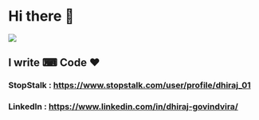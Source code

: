 # Hi there 👋

<img src="https://img.icons8.com/cute-clipart/64/000000/instagram-new.png"/>

## I write ⌨ Code ♥
###    StopStalk : https://www.stopstalk.com/user/profile/dhiraj_01
    
###    Linkedln : https://www.linkedin.com/in/dhiraj-govindvira/

<!--
**Dhiraj-01/Dhiraj-01** is a ✨ _special_ ✨ repository because its `README.md` (this file) appears on your GitHub profile.

Here are some ideas to get you started:

- 🔭 I’m currently working on ...
- 🌱 I’m currently learning ...
- 👯 I’m looking to collaborate on ...
- 🤔 I’m looking for help with ...
- 💬 Ask me about ...
- 📫 How to reach me: ...
- 😄 Pronouns: ...
- ⚡ Fun fact: ...
-->
